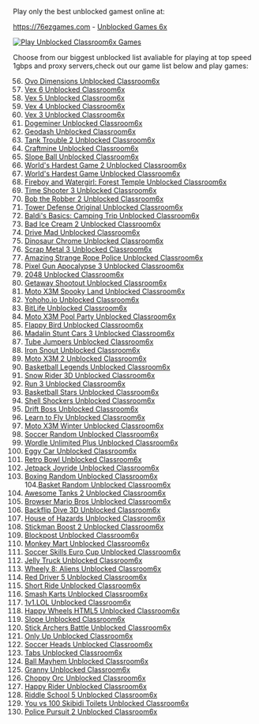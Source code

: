 

Play only the best unblocked gamest online at:

https://76ezgames.com - <a href="https://76ezgames.com">Unblocked Games 6x</a>


[![Play Unblocked Classroom6x Games](https://github.com/airoyale007/airoyale007.github.io/blob/main/classroom6xlol.jpg)](https://76ezgames.com)

Choose from our biggest unblocked list avaliable for playing at top speed 1gbps and proxy servers,check out our game list below and play games:



56. <a href="https://76ezgames.com/play/ovo-dimensions">Ovo Dimensions Unblocked Classroom6x</a> <br>
57. <a href="https://76ezgames.com/play/vex-6">Vex 6 Unblocked Classroom6x</a> <br>
58. <a href="https://76ezgames.com/play/vex-5">Vex 5 Unblocked Classroom6x</a><br>
59. <a href="https://76ezgames.com/play/vex-4">Vex 4 Unblocked Classroom6x</a> <br>
60. <a href="https://76ezgames.com/play/vex-3">Vex 3 Unblocked Classroom6x</a> <br>
61. <a href="https://76ezgames.com/play/dogeminer">Dogeminer Unblocked Classroom6x</a> <br>
62. <a href="https://76ezgames.com/play/geodash">Geodash Unblocked Classroom6x</a> <br>
63. <a href="https://76ezgames.com/play/tank-trouble-2">Tank Trouble 2 Unblocked Classroom6x</a> <br>
64. <a href="https://76ezgames.com/play/craftmine">Craftmine Unblocked Classroom6x</a> <br>
65. <a href="https://76ezgames.com/play/slope-ball">Slope Ball Unblocked Classroom6x</a> <br>
66. <a href="https://76ezgames.com/play/worlds-hardest-game-2">World's Hardest Game 2 Unblocked Classroom6x</a> <br>
67. <a href="https://76ezgames.com/play/worlds-hardest-game">World's Hardest Game Unblocked Classroom6x</a> <br>
68. <a href="https://76ezgames.com/play/fireboy-and-watergirl-forest-temple">Fireboy and Watergirl: Forest Temple Unblocked Classroom6x</a> <br>
69. <a href="https://76ezgames.com/play/time-shooter-3">Time Shooter 3 Unblocked Classroom6x</a> <br>
70. <a href="https://76ezgames.com/play/bob-the-robber-2">Bob the Robber 2 Unblocked Classroom6x</a> <br>
71. <a href="https://76ezgames.com/play/tower-defense-original">Tower Defense Original Unblocked Classroom6x</a> <br>
72. <a href="https://76ezgames.com/play/baldis-basics-camping-trip">Baldi's Basics: Camping Trip Unblocked Classroom6x</a> <br>
73. <a href="https://76ezgames.com/play/bad-ice-cream-2">Bad Ice Cream 2 Unblocked Classroom6x</a> <br>
74. <a href="https://76ezgames.com/play/drive-mad">Drive Mad Unblocked Classroom6x</a> <br>
75. <a href="https://76ezgames.com/play/dinosaur-chrome">Dinosaur Chrome Unblocked Classroom6x</a> <br>
76. <a href="https://76ezgames.com/play/scrap-metal-3">Scrap Metal 3 Unblocked Classroom6x</a> <br>
77. <a href="https://76ezgames.com/play/amazing-strange-rope-police">Amazing Strange Rope Police Unblocked Classroom6x</a> <br>
78. <a href="https://76ezgames.com/play/pixel-gun-apocalypse-3">Pixel Gun Apocalypse 3 Unblocked Classroom6x</a> <br>
79. <a href="https://76ezgames.com/play/2048">2048 Unblocked Classroom6x</a> <br>
80. <a href="https://76ezgames.com/play/getaway-shootout">Getaway Shootout Unblocked Classroom6x</a> <br>
81. <a href="https://76ezgames.com/play/motox3m-spooky-land">Moto X3M Spooky Land Unblocked Classroom6x</a> <br>
82. <a href="https://76ezgames.com/play/yohoho-io">Yohoho.io Unblocked Classroom6x</a> <br>
83. <a href="https://76ezgames.com/play/bitlife">BitLife Unblocked Classroom6x</a> <br>
84. <a href="https://76ezgames.com/play/motox3m-pool-party">Moto X3M Pool Party Unblocked Classroom6x</a> <br>
85. <a href="https://76ezgames.com/play/flappy-bird">Flappy Bird Unblocked Classroom6x</a> <br>
86. <a href="https://76ezgames.com/play/madalin-stunt-cars-3">Madalin Stunt Cars 3 Unblocked Classroom6x</a> <br>
87. <a href="https://76ezgames.com/play/tube-jumpers">Tube Jumpers Unblocked Classroom6x</a> <br>
88. <a href="https://76ezgames.com/play/iron-snout">Iron Snout Unblocked Classroom6x</a> <br>
89. <a href="https://76ezgames.com/play/motox3m-2">Moto X3M 2 Unblocked Classroom6x</a> <br>
90. <a href="https://76ezgames.com/play/basketball-legends">Basketball Legends Unblocked Classroom6x</a> <br>
91. <a href="https://76ezgames.com/play/snow-rider-3d">Snow Rider 3D Unblocked Classroom6x</a> <br>
92. <a href="https://76ezgames.com/play/run-3">Run 3 Unblocked Classroom6x</a> <br>
93. <a href="https://76ezgames.com/play/basketball-stars">Basketball Stars Unblocked Classroom6x</a> <br>
94. <a href="https://76ezgames.com/play/shell-shockers">Shell Shockers Unblocked Classroom6x</a> <br>
95. <a href="https://76ezgames.com/play/drift-boss">Drift Boss Unblocked Classroom6x</a> <br>
96. <a href="https://76ezgames.com/play/learn-to-fly">Learn to Fly Unblocked Classroom6x</a> <br>
97. <a href="https://76ezgames.com/play/motox3m-winter">Moto X3M Winter Unblocked Classroom6x</a> <br>
98. <a href="https://76ezgames.com/play/soccer-random">Soccer Random Unblocked Classroom6x</a> <br>
99. <a href="https://76ezgames.com/play/wordle-unlimited-plus">Wordle Unlimited Plus Unblocked Classroom6x</a> <br>
100. <a href="https://76ezgames.com/play/eggy-car">Eggy Car Unblocked Classroom6x</a> <br>
101. <a href="https://76ezgames.com/play/retro-bowl">Retro Bowl Unblocked Classroom6x</a> <br>
102. <a href="https://76ezgames.com/play/jetpack-joyride">Jetpack Joyride Unblocked Classroom6x</a> <br>
103. <a href="https://76ezgames.com/play/boxing-random">Boxing Random Unblocked Classroom6x</a> <br>
104.<a href="https://76ezgames.com/play/basket-random">Basket Random Unblocked Classroom6x</a> <br>
105. <a href="https://76ezgames.com/play/awesome-tanks-2">Awesome Tanks 2 Unblocked Classroom6x</a> <br>
106. <a href="https://76ezgames.com/play/browser-mario-bros">Browser Mario Bros Unblocked Classroom6x</a> <br>
107. <a href="https://76ezgames.com/play/backflip-dive-3d">Backflip Dive 3D Unblocked Classroom6x</a> <br>
108. <a href="https://76ezgames.com/play/house-of-hazards">House of Hazards Unblocked Classroom6x</a> <br>
109. <a href="https://76ezgames.com/play/stickman-boost-2">Stickman Boost 2 Unblocked Classroom6x</a> <br>
110. <a href="https://76ezgames.com/play/blockpost">Blockpost Unblocked Classroom6x</a> <br>
111. <a href="https://76ezgames.com/play/monkey-mart">Monkey Mart Unblocked Classroom6x</a> <br>
112. <a href="https://76ezgames.com/play/soccer-skills-euro-cup">Soccer Skills Euro Cup Unblocked Classroom6x</a> <br>
113. <a href="https://76ezgames.com/play/jelly-truck">Jelly Truck Unblocked Classroom6x</a> <br>
114. <a href="https://76ezgames.com/play/wheely-8-aliens">Wheely 8: Aliens Unblocked Classroom6x</a> <br>
115. <a href="https://76ezgames.com/play/red-driver-5">Red Driver 5 Unblocked Classroom6x</a> <br>
116. <a href="https://76ezgames.com/play/short-ride">Short Ride Unblocked Classroom6x</a> <br>
117. <a href="https://76ezgames.com/play/smash-karts">Smash Karts Unblocked Classroom6x</a> <br>
118. <a href="https://76ezgames.com/play/1v1-lol">1v1.LOL Unblocked Classroom6x</a> <br>
119. <a href="https://76ezgames.com/play/happy-wheels-html5">Happy Wheels HTML5 Unblocked Classroom6x</a> <br>
120. <a href="https://76ezgames.com/play/slope">Slope Unblocked Classroom6x</a> <br>
121. <a href="https://76ezgames.com/play/stick-archers-battle">Stick Archers Battle Unblocked Classroom6x</a> <br>
122. <a href="https://76ezgames.com/play/only-up">Only Up Unblocked Classroom6x</a> <br>
123. <a href="https://76ezgames.com/play/soccer-heads">Soccer Heads Unblocked Classroom6x</a> <br>
124. <a href="https://76ezgames.com/play/tabs">Tabs Unblocked Classroom6x</a> <br>
125. <a href="https://76ezgames.com/play/ball-mayhem">Ball Mayhem Unblocked Classroom6x</a> <br>
126. <a href="https://76ezgames.com/play/granny">Granny Unblocked Classroom6x</a> <br>
127. <a href="https://76ezgames.com/play/choppy-orc">Choppy Orc Unblocked Classroom6x</a> <br>
128. <a href="https://76ezgames.com/play/happy-rider">Happy Rider Unblocked Classroom6x</a> <br>
129.  <a href="https://76ezgames.com/play/riddle-school-5">Riddle School 5 Unblocked Classroom6x</a> <br> 
130. <a href="https://76ezgames.com/play/you-vs-100-skibidi-toilets">You vs 100 Skibidi Toilets Unblocked Classroom6x</a> <br>
131. <a href="https://76ezgames.com/play/police-pursuit-2">Police Pursuit 2 Unblocked Classroom6x</a> <br>
